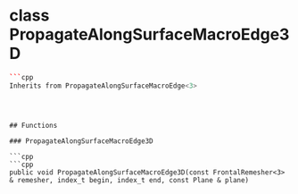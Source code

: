 # class PropagateAlongSurfaceMacroEdge3D


```cpp
```cpp
Inherits from PropagateAlongSurfaceMacroEdge<3>
```
```



## Functions

### PropagateAlongSurfaceMacroEdge3D

```cpp
```cpp
public void PropagateAlongSurfaceMacroEdge3D(const FrontalRemesher<3> & remesher, index_t begin, index_t end, const Plane & plane)
```
```




